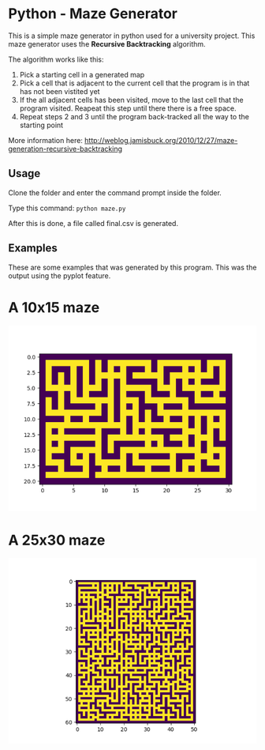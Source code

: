 # Python - Maze Generator
This is a simple maze generator in python used for a university project. This maze generator uses the **Recursive Backtracking** algorithm. 

The algorithm works like this:
1. Pick a starting cell in a generated map
2. Pick a cell that is adjacent to the current cell that the program is in that has not been vistited yet
3. If the all adjacent cells has been visited, move to the last cell that the program visited. Reapeat this step until there there is a free space.
4. Repeat steps 2 and 3 until the program back-tracked all the way to the starting point

More information here: http://weblog.jamisbuck.org/2010/12/27/maze-generation-recursive-backtracking

## Usage
Clone the folder and enter the command prompt inside the folder.

Type this command: ``python maze.py``

After this is done, a file called final.csv is generated.

## Examples
These are some examples that was generated by this program. This was the output using the pyplot feature.

# A 10x15 maze
![alt text](https://github.com/jasatron9000/mazeGenerator/blob/master/images/demo.png)

# A 25x30 maze
![alt_text](https://github.com/jasatron9000/mazeGenerator/blob/master/images/demo%202.png)

